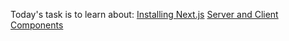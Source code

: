Today's task is to learn about:
[Installing Next.js](https://nextjs.org/learn/react-foundations/installation)
[Server and Client Components](https://nextjs.org/learn/react-foundations/server-and-client-components)


